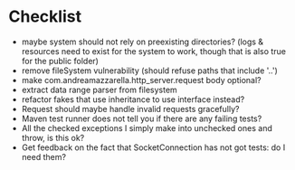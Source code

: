 # Checklist

- maybe system should not rely on preexisting directories? (logs & resources need to exist for the system to work, though
that is also true for the public folder)
- remove fileSystem vulnerability (should refuse paths that include '..')
- make com.andreamazzarella.http_server.request body optional?
- extract data range parser from filesystem
- refactor fakes that use inheritance to use interface instead?
- Request should maybe handle invalid requests gracefully?
- Maven test runner does not tell you if there are any failing tests?
- All the checked exceptions I simply make into unchecked ones and throw, is this ok?
- Get feedback on the fact that SocketConnection has not got tests: do I need them?
